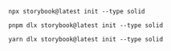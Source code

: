 ```shell renderer="common" language="js" packageManager="npx"
npx storybook@latest init --type solid
```

```shell renderer="common" language="js" packageManager="pnpm"
pnpm dlx storybook@latest init --type solid
```

```shell renderer="common" language="js" packageManager="yarn"
yarn dlx storybook@latest init --type solid
```
